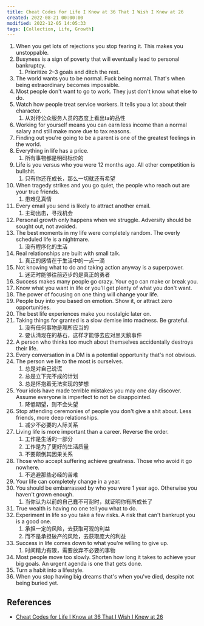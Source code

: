 ```yaml
---
title: Cheat Codes for Life I Know at 36 That I Wish I Knew at 26
created: 2022-08-21 00:00:00
modified: 2022-12-05 14:05:33
tags: [Collection, Life, Growth]
---
```


1. When you get lots of rejections you stop fearing it. This makes you unstoppable.
2. Busyness is a sign of poverty that will eventually lead to personal bankruptcy.
    1. Prioritize 2–3 goals and ditch the rest.
3. The world wants you to be normal. Fuck being normal. That's when being extraordinary becomes impossible.
4. Most people don't want to go to work. They just don't know what else to do.
5. Watch how people treat service workers. It tells you a lot about their character.
    1. 从对待公众服务人员的态度上看出ta的品性
6. Working for yourself means you can earn less income than a normal salary and still make more due to tax reasons.
7. Finding out you're going to be a parent is one of the greatest feelings in the world.
8. Everything in life has a price.
    1. 所有事物都是明码标价的
9. Life is you versus who you were 12 months ago. All other competition is bullshit.
    1. 只有你还在成长，那么一切就还有希望
10. When tragedy strikes and you go quiet, the people who reach out are your true friends.
    1. 患难见真情
11. Every email you send is likely to attract another email.
    1. 主动出击，寻找机会
12. Personal growth only happens when we struggle. Adversity should be sought out, not avoided.
13. The best moments in my life were completely random. The overly scheduled life is a nightmare.
    1. 没有程序化的生活
14. Real relationships are built with small talk.
    1. 真正的感情在于生活中的一点一滴
15. Not knowing what to do and taking action anyway is a superpower.
    1. 迷茫时能够往前迈步的是真正的勇者
16. Success makes many people go crazy. Your ego can make or break you.
17. Know what you want in life or you'll get plenty of what you don't want.
18. The power of focusing on one thing will change your life.
19. People buy into you based on emotion. Show it, or attract zero opportunities.
20. The best life experiences make you nostalgic later on.
21. Taking things for granted is a slow demise into madness. Be grateful.
    1. 没有任何事物是理所应当的
    2. 要认清现在的基石，这样才能够去应对黑天鹅事件
22. A person who thinks too much about themselves accidentally destroys their life.
23. Every conversation in a DM is a potential opportunity that's not obvious.
24. The person we lie to the most is ourselves.
    1. 总是对自己说谎
    2. 总是立下完不成的计划
    3. 总是怀抱着无法实现的梦想
25. Your idols have made terrible mistakes you may one day discover. Assume everyone is imperfect to not be disappointed.
    1. 降低期望，则不会失望
26. Stop attending ceremonies of people you don't give a shit about. Less friends, more deep relationships.
    1. 减少不必要的人际关系
27. Living life is more important than a career. Reverse the order.
    1. 工作是生活的一部分
    2. 工作是为了更好的生活质量
    3. 不要颠倒其因果关系
28. Those who accept suffering achieve greatness. Those who avoid it go nowhere.
    1. 不逃避那些必经的苦难
29. Your life can completely change in a year.
30. You should be embarrassed by who you were 1 year ago. Otherwise you haven't grown enough.
    1. 当你认为以前的自己蠢不可耐时，就证明你有所成长了
31. True wealth is having no one tell you what to do.
32. Experiment in life so you take a few risks. A risk that can't bankrupt you is a good one.
    1. 承担一定的风险，去获取可观的利益
    2. 而不是承担破产的风险，去获取庞大的利益
33. Success in life comes down to what you're willing to give up.
    1. 时间精力有限，需要放弃不必要的事物
34. Most people move too slowly. Shorten how long it takes to achieve your big goals. An urgent agenda is one that gets done.
35. Turn a habit into a lifestyle.
36. When you stop having big dreams that's when you've died, despite not being buried yet.

## References

- [Cheat Codes for Life I Know at 36 That I Wish I Knew at 26](https://medium.com/mind-cafe/cheat-codes-for-life-i-know-at-36-that-i-wish-i-knew-at-26-294f6e865db5)